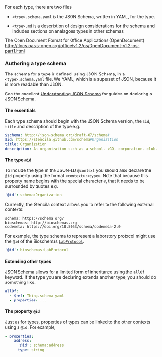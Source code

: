 For each type, there are two files:

- `<type>.schema.yaml` is the JSON Schema, written in YAML, for the type.

- `<type>.md` is a description of design considerations for the schema and includes sections on analagous types in other schemas

The Open Document Format for Office Applications (OpenDocument) http://docs.oasis-open.org/office/v1.2/os/OpenDocument-v1.2-os-part1.html

### Authoring a type schema

The schema for a type is defined, using JSON Schema, in a `<type>.schema.yaml` file. We YAML, which is a superset of JSON, because it is more readable than JSON.

See the excellent [Understanding JSON Schema](https://json-schema.org/understanding-json-schema/) for guides on declaring a JSON Schema.

#### The essentials

Each type schema should begin with the JSON Schema version, the `$id`, `title` and description of the type e.g.

```yaml
$schema: http://json-schema.org/draft-07/schema#
$id: https://stencila.github.com/schema#Organization
title: Organization
description: An organization such as a school, NGO, corporation, club, etc. https://schema.org/Organization.
```

#### The type `@id`

To include the type in the JSON-LD `@context` you should also declare the `@id` property using the format `<context>:<type>`. Note that because this property name begins with the special character `@`, that it needs to be surrounded by quotes e.g.

```yaml
'@id': schema:Organization
```

Currently, the Stencila context allows you to refer to the following external contexts:

```
schema: https://schema.org/
bioschemas: http://bioschemas.org
codemeta: https://doi.org/10.5063/schema/codemeta-2.0
```

For example, the type schema to represent a laboratory protocol might use the `@id` of the Bioschemas [`LabProtocol`](http://bioschemas.org/specifications/LabProtocol/).

```yaml
'@id': bioschemas:LabProtocol
```

#### Extending other types

JSON Schema allows for a limited form of inheritance using the `allOf` keyword. If the type you are declaring extends another type, you should do something like:

```yaml
allOf:
  - $ref: Thing.schema.yaml
  - properties: ...
```

#### The property `@id`

Just as for types, properties of types can be linked to the other contexts using a `@id`. For example,

```yaml
- properties:
    address:
      '@id': schema:address
      type: string
```
